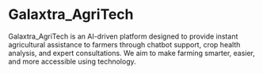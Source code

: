 # Galaxtra_AgriTech
Galaxtra_AgriTech is an AI-driven platform designed to provide instant agricultural assistance to farmers through chatbot support, crop health analysis, and expert consultations. We aim to make farming smarter, easier, and more accessible using technology.
